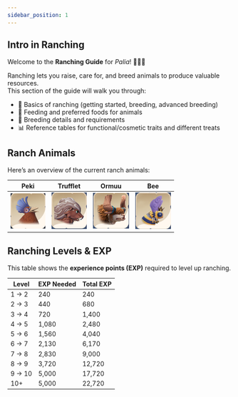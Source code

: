 ```yaml
---
sidebar_position: 1
---
```


## Intro in Ranching

Welcome to the **Ranching Guide** for *Palia*! 🐄🐑🐇  

Ranching lets you raise, care for, and breed animals to produce valuable resources.  
This section of the guide will walk you through:  

- 🐾 Basics of ranching (getting started, breeding, advanced breeding)  
- 🍎 Feeding and preferred foods for animals  
- 🐣 Breeding details and requirements  
- 📊 Reference tables for functional/cosmetic traits and different treats

## Ranch Animals

Here’s an overview of the current ranch animals:

| Peki      | Trufflet       | Ormuu   | Bee          |
|--------------|--------------|--------------|--------------|
| ![Peki](./img/peki.png) | ![Trufflet](./img/trufflet.png) | ![Ormuu](./img/ormuu.png) | ![Bee](./img/bee.png) |

## Ranching Levels & EXP

This table shows the **experience points (EXP)** required to level up ranching.  

| Level      | EXP Needed | Total EXP |
|------------|------------|-----------|
| 1 → 2      | 240        | 240       |
| 2 → 3      | 440        | 680       |
| 3 → 4      | 720        | 1,400     |
| 4 → 5      | 1,080      | 2,480     |
| 5 → 6      | 1,560      | 4,040     |
| 6 → 7      | 2,130      | 6,170     |
| 7 → 8      | 2,830      | 9,000     |
| 8 → 9      | 3,720      | 12,720    |
| 9 → 10     | 5,000      | 17,720    |
| 10+        | 5,000      | 22,720    |
